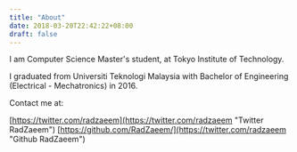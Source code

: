 ```yaml
---
title: "About"
date: 2018-03-20T22:42:22+08:00
draft: false
---
```


I am Computer Science Master's student, at Tokyo Institute of Technology. 

I graduated from Universiti Teknologi Malaysia with Bachelor of Engineering (Electrical - Mechatronics) in 2016.

Contact me at:

[https://twitter.com/radzaeem](https://twitter.com/radzaeem "Twitter RadZaeem")
[https://github.com/RadZaeem/](https://twitter.com/radzaeem "Github RadZaeem")
